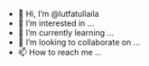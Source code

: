 - 👋 Hi, I’m @lutfatullaila
- 👀 I’m interested in ...
- 🌱 I’m currently learning ...
- 💞️ I’m looking to collaborate on ...
- 📫 How to reach me ...

<!---
lutfatullaila/lutfatullaila is a ✨ special ✨ repository because its `README.md` (this file) appears on your GitHub profile.
You can click the Preview link to take a look at your changes.
--->
